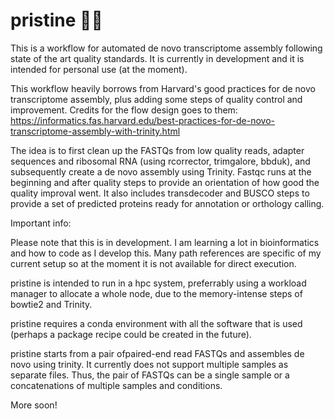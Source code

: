 # pristine 🧬✨
This is a workflow for automated de novo transcriptome assembly following state of the art quality standards. It is currently in development and it is intended for personal use (at the moment).

This workflow heavily borrows from Harvard's good practices for de novo transcriptome assembly, plus adding some steps of quality control and improvement. Credits for the flow design goes to them:
https://informatics.fas.harvard.edu/best-practices-for-de-novo-transcriptome-assembly-with-trinity.html

The idea is to first clean up the FASTQs from low quality reads, adapter sequences and ribosomal RNA (using rcorrector, trimgalore, bbduk), and subsequently create a de novo assembly using Trinity. Fastqc runs at the beginning and after quality steps to provide an orientation of how good the quality improval went. It also includes transdecoder and BUSCO steps to provide a set of predicted proteins ready for annotation or orthology calling.

Important info:

Please note that this is in development. I am learning a lot in bioinformatics and how to code as I develop this. Many path references are specific of my current setup so at the moment it is not available for direct execution.

pristine is intended to run in a hpc system, preferrably using a workload manager to allocate a whole node, due to the memory-intense steps of bowtie2 and Trinity.

pristine requires a conda environment with all the software that is used (perhaps a package recipe could be created in the future).

pristine starts from a pair ofpaired-end read FASTQs and assembles de novo using trinity. It currently does not support multiple samples as separate files. Thus, the pair of FASTQs can be a single sample or a concatenations of multiple samples and conditions.

More soon!
